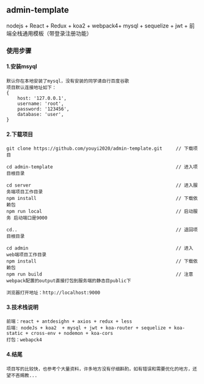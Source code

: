 ## admin-template
nodejs + React + Redux + koa2 + webpack4+ mysql  + sequelize + jwt  + 前端全栈通用模板（带登录注册功能）
### 使用步骤

#### 1.安装msyql
```
默认你在本地安装了mysql，没有安装的同学请自行百度谷歌
项目默认连接地址如下：
{
    host: '127.0.0.1',
    username: 'root',
    password: '123456',
    database: 'user',
}
```

#### 2.下载项目
```
git clone https://github.com/youyi2020/admin-template.git     // 下载项目

cd admin-template                                             // 进入项目根目录

cd server                                                     // 进入服务端项目工作目录
npm install                                                   // 下载依赖包
npm run local                                                 // 启动服务 启动端口是9000

cd..                                                          // 退回项目根目录

cd admin                                                      // 进入web端项目工作目录
npm install                                                   // 下载依赖包
npm run build                                                 // 注意webpack配置的output直接打包到服务端的静态目public下

浏览器打开地址：http://localhost:9000 

```

#### 3.技术栈说明
```
前端：react + antdesighn + axios + redux + less
后端: nodeJs + koa2  + mysql + jwt + koa-router + sequelize + koa-static + cross-env + nodemon + koa-cors
打包：webapck4
```

#### 4.结尾
```
项目写的比较快，也参考个大量资料，许多地方没有仔细斟酌，如有错误和需要优化的地方，还望不吝赐教...
```




